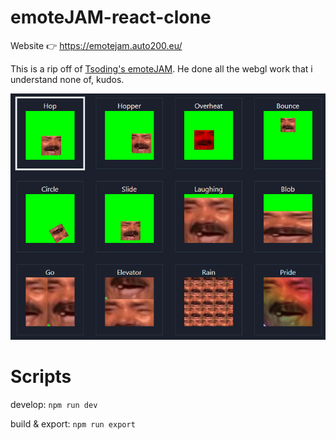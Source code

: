# emoteJAM-react-clone

Website 👉 https://emotejam.auto200.eu/

This is a rip off of [Tsoding's emoteJAM](https://github.com/tsoding/emoteJAM). He done all the webgl work that i understand none of, kudos.

<img src="filters.gif" alt="filters">

# Scripts

develop:
`npm run dev`

build & export:
`npm run export`

